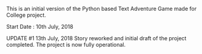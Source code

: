 This is an initial version of the Python based Text Adventure Game made for College project.

Start Date : 10th July, 2018

UPDATE #1
13th July, 2018
Story reworked and initial draft of the project completed.
The project is now fully operational.
